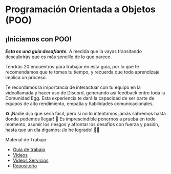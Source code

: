 # Programación Orientada a Objetos (POO)

## **¡Iniciamos con POO!**

***Esta es una guía desafiante.*** A medida que la vayas transitando descubrirás que es más sencillo de lo que parece.

Tendrás 20 encuentros para trabajar en esta guía, por lo que te recomendamos que te tomes tu tiempo, y recuerda que todo aprendizaje implica un proceso.

Te recordamos la importancia de interactuar con tu equipo en la videollamada y hacer uso de Discord, generando así feedback entre toda la Comunidad Egg. Esta experiencia te dará la capacidad de ser parte de equipos de alto rendimiento, empatía y habilidades comunicacionales.

♻️ ¡Nadie dijo que sería fácil, pero si no lo intentamos jamás sabremos hasta donde podemos llegar! 🚀 Es imprescindible ponernos a prueba en todo momento, asumir los riesgos y afrontar los desafíos con fuerza y pasión, hasta que un día digamos: ¡lo he logrado! 💪💛

Material de Trabajo:

+ [Guia de trabajo](https://drive.google.com/file/d/1zMMzNxDmWIrXCWQ5G_ocZrT0uFt7Xkku/view)
+ [Videos](https://www.youtube.com/playlist?list=PLgwlfcqa5h3zhp7yOd7y1QmMKpbSGPyQA)
+ [Videos Servicios](https://www.youtube.com/playlist?list=PLgwlfcqa5h3x5B24DHh-yGMITKINh5T82)
+ [Repositorio](https://github.com/EggCooperation/Java-POO)
